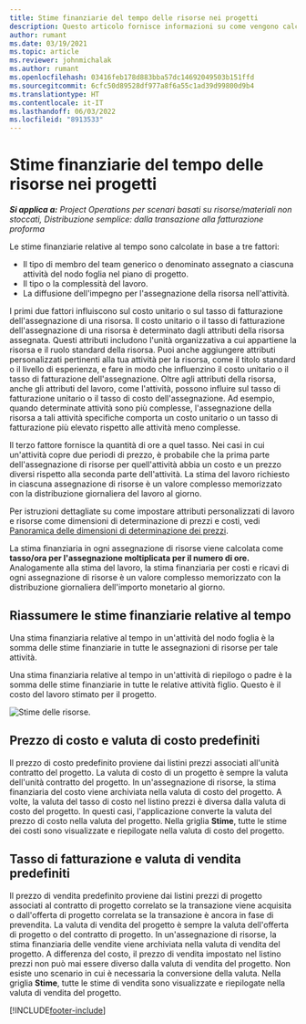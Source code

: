 ```yaml
---
title: Stime finanziarie del tempo delle risorse nei progetti
description: Questo articolo fornisce informazioni su come vengono calcolate le stime finanziarie del tempo.
author: rumant
ms.date: 03/19/2021
ms.topic: article
ms.reviewer: johnmichalak
ms.author: rumant
ms.openlocfilehash: 03416feb178d883bba57dc14692049503b151ffd
ms.sourcegitcommit: 6cfc50d89528df977a8f6a55c1ad39d99800d9b4
ms.translationtype: HT
ms.contentlocale: it-IT
ms.lasthandoff: 06/03/2022
ms.locfileid: "8913533"
---
```

# <a name="financial-estimates-for-resource-time-on-projects"></a>Stime finanziarie del tempo delle risorse nei progetti

_**Si applica a:** Project Operations per scenari basati su risorse/materiali non stoccati, Distribuzione semplice: dalla transazione alla fatturazione proforma_

Le stime finanziarie relative al tempo sono calcolate in base a tre fattori: 

- Il tipo di membro del team generico o denominato assegnato a ciascuna attività del nodo foglia nel piano di progetto. 
- Il tipo o la complessità del lavoro.
- La diffusione dell'impegno per l'assegnazione della risorsa nell'attività. 

I primi due fattori influiscono sul costo unitario o sul tasso di fatturazione dell'assegnazione di una risorsa. Il costo unitario o il tasso di fatturazione dell'assegnazione di una risorsa è determinato dagli attributi della risorsa assegnata. Questi attributi includono l'unità organizzativa a cui appartiene la risorsa e il ruolo standard della risorsa. Puoi anche aggiungere attributi personalizzati pertinenti alla tua attività per la risorsa, come il titolo standard o il livello di esperienza, e fare in modo che influenzino il costo unitario o il tasso di fatturazione dell'assegnazione.
Oltre agli attributi della risorsa, anche gli attributi del lavoro, come l'attività, possono influire sul tasso di fatturazione unitario o il tasso di costo dell'assegnazione. Ad esempio, quando determinate attività sono più complesse, l'assegnazione della risorsa a tali attività specifiche comporta un costo unitario o un tasso di fatturazione più elevato rispetto alle attività meno complesse.   

Il terzo fattore fornisce la quantità di ore a quel tasso. Nei casi in cui un'attività copre due periodi di prezzo, è probabile che la prima parte dell'assegnazione di risorse per quell'attività abbia un costo e un prezzo diversi rispetto alla seconda parte dell'attività. La stima del lavoro richiesto in ciascuna assegnazione di risorse è un valore complesso memorizzato con la distribuzione giornaliera del lavoro al giorno.

Per istruzioni dettagliate su come impostare attributi personalizzati di lavoro e risorse come dimensioni di determinazione di prezzi e costi, vedi [Panoramica delle dimensioni di determinazione dei prezzi](../pricing-costing/pricing-dimensions-overview.md).

La stima finanziaria in ogni assegnazione di risorse viene calcolata come **tasso/ora per l'assegnazione moltiplicata per il numero di ore.**  Analogamente alla stima del lavoro, la stima finanziaria per costi e ricavi di ogni assegnazione di risorse è un valore complesso memorizzato con la distribuzione giornaliera dell'importo monetario al giorno. 

## <a name="summarizing-financial-estimates-for-time"></a>Riassumere le stime finanziarie relative al tempo
Una stima finanziaria relative al tempo in un'attività del nodo foglia è la somma delle stime finanziarie in tutte le assegnazioni di risorse per tale attività.

Una stima finanziaria relative al tempo in un'attività di riepilogo o padre è la somma delle stime finanziarie in tutte le relative attività figlio. Questo è il costo del lavoro stimato per il progetto. 

![Stime delle risorse.](./media/navigation12.png)

## <a name="default-cost-price-and-cost-currency"></a>Prezzo di costo e valuta di costo predefiniti

Il prezzo di costo predefinito proviene dai listini prezzi associati all'unità contratto del progetto. La valuta di costo di un progetto è sempre la valuta dell'unità contratto del progetto. In un'assegnazione di risorse, la stima finanziaria del costo viene archiviata nella valuta di costo del progetto. A volte, la valuta del tasso di costo nel listino prezzi è diversa dalla valuta di costo del progetto. In questi casi, l'applicazione converte la valuta del prezzo di costo nella valuta del progetto. Nella griglia **Stime**, tutte le stime dei costi sono visualizzate e riepilogate nella valuta di costo del progetto. 

## <a name="default-bill-rate-and-sales-currency"></a>Tasso di fatturazione e valuta di vendita predefiniti

Il prezzo di vendita predefinito proviene dai listini prezzi di progetto associati al contratto di progetto correlato se la transazione viene acquisita o dall'offerta di progetto correlata se la transazione è ancora in fase di prevendita. La valuta di vendita del progetto è sempre la valuta dell'offerta di progetto o del contratto di progetto. In un'assegnazione di risorse, la stima finanziaria delle vendite viene archiviata nella valuta di vendita del progetto. A differenza del costo, il prezzo di vendita impostato nel listino prezzi non può mai essere diverso dalla valuta di vendita del progetto. Non esiste uno scenario in cui è necessaria la conversione della valuta. Nella griglia **Stime**, tutte le stime di vendita sono visualizzate e riepilogate nella valuta di vendita del progetto. 

[!INCLUDE[footer-include](../includes/footer-banner.md)]
